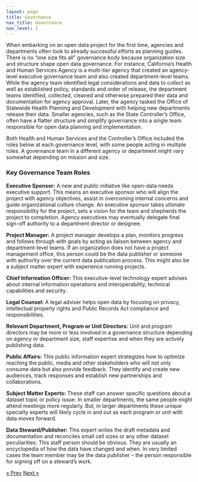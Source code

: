 ```yaml
---
layout: page
title: Governance
nav_title: Governance
nav_level: 2
---
```


When embarking on an open data project for the first time, agencies and departments often look to already successful efforts as planning guides. There is no “one size fits all” governance body because organization size and structure shape open data governance. For instance, California’s Health and Human Services Agency is a multi-tier agency that created an agency-level executive governance team and also created department-level teams. While the agency team identified legal considerations and data to collect as well as established policy, standards and order of release, the department teams identified, collected, cleaned and otherwise prepared their data and documentation for agency approval. Later, the agency tasked the Office of Statewide Health Planning and Development with helping new departments release their data. Smaller agencies, such as the State Controller’s Office, often have a flatter structure and simplify governance into a single team responsible for open data planning and implementation. 

Both Health and Human Services and the Controller’s Office included the roles below at each governance level, with some people acting in multiple roles. A governance team in a different agency or department might vary somewhat depending on mission and size.

### Key Governance Team Roles

**Executive Sponsor:** A new and public initiative like open-data needs executive support. This means an executive sponsor who will align the project with agency objectives, assist in overcoming internal concerns and guide organizational culture change. An executive sponsor takes ultimate responsibility for the project, sets a vision for the team and shepherds the project to completion. Agency executives may eventually delegate final sign-off authority to a department director or designee.

**Project Manager:** A project manager develops a plan, monitors progress and follows through with goals by acting as liaison between agency and department-level teams. If an organization does not have a project management office, this person could be the data publisher or someone with authority over the current data publication process. This might also be a subject matter expert with experience running projects. 

**Chief Information Officer:** This executive-level technology expert advises about internal information operations and interoperability, technical capabilities and security.  

**Legal Counsel:** A legal adviser helps open data by focusing on privacy, intellectual property rights and Public Records Act compliance and responsibilities. 

**Relevant Department, Program or Unit Directors:** Unit and program directors may be more or less involved in a governance structure depending on agency or department size, staff expertise and when they are actively publishing data.  

**Public Affairs:** This public information expert strategizes how to optimize reaching the public, media and other stakeholders who will not only consume data but also provide feedback. They identify and create new audiences, track responses and establish new partnerships and collaborations.

**Subject Matter Experts:** These staff can answer specific questions about a dataset topic or policy issue. In smaller departments, the same people might attend meetings more regularly. But, in larger departments these unique specialty experts will likely cycle in and out as each program or unit with data moves forward. 

**Data Steward/Publisher:** This expert writes the draft metadata and documentation and reconciles small cell sizes or any other dataset peculiarities. This staff person should be obvious. They are usually an encyclopedia of how the data have changed and when. In very limited cases the team member may be the data publisher – the person responsible for signing off on a steward’s work.

<!-- Pagination -->
<div class="pagination">
  <a class="pagination-item older" href="{{ site.baseurl }}/05-Shared-Lessons">&laquo; Prev</a>
  <a class="pagination-item newer" href="{{ site.baseurl }}/07-State-Policies-Open-Data">Next &raquo;</a>
</div>
